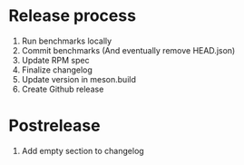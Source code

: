 # Release process
1. Run benchmarks locally
2. Commit benchmarks (And eventually remove HEAD.json)
3. Update RPM spec
4. Finalize changelog
5. Update version in meson.build
6. Create Github release

# Postrelease
1. Add empty section to changelog


